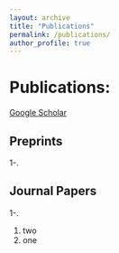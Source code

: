 ```yaml
---
layout: archive
title: "Publications"
permalink: /publications/
author_profile: true
---
```


# Publications:
[Google Scholar](https://scholar.google.com/citations?user=oGmIfDQAAAAJ&hl=en)

## Preprints
1-.

## Journal Papers


1-. 
1. two
1. one